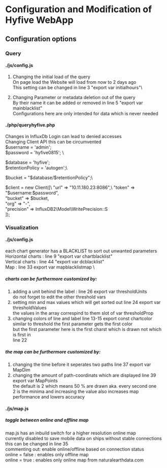 # Configuration and Modification of Hyfive WebApp

## Configuration options

### Query 

#### ./js/config.js
1. Changing the initial load of the query \
On page load the Website will load from now to 2 days ago \
This setting can be changed in line 3 "export var  initialhours"\

2. Changing Parameter or metadata deletion out of the query \
By their name it can be added or removed in line 5 "export var mainblacklist" \
Configurations here are only intended for data which is never needed 

#### ./php/queryhyfive.php
Changes in InfluxDb Login can lead to denied accesses \
Changing Client API this can be circumvented \
$username = 'admin'; \
$password = 'hyfive0815'; \

$database = 'hyfive'; \
$retentionPolicy = 'autogen';\

$bucket = "$database/$retentionPolicy";\

$client = new Client([\
    "url" => "10.11.180.23:8086",\
    "token" => "$username:$password",\
    "bucket" => $bucket,\
    "org" => "-",\
    "precision" => InfluxDB2\Model\WritePrecision::S\
]);

### Visualization

#### ./js/config.js

each chart generator has a BLACKLIST to sort out unwanted parameters \
Horizontal charts : line 9 "export var chartblacklist"\
Vertical charts : line 44 "export var dcblacklist" \
Map : line 33 export var mapblacklistmap \

##### charts can be furthermore customized by:
1. adding a unit behind the label : 
line 26 export var thresholdUnits \
do not forget to edit the other threshold vars
2. setting min and max values which will get sorted out 
line 24 export var thresholdValues \
the values in the array correspind to them slot of var thresholdProp 
3. changing colors of line and label 
line 13-15 export const chartcolor \
similar to threshold the first parameter gets the first color \
but the first parameter here is the first charst which is drawn not which is first in \
line 22 

##### the map can be furthermore customized by: 
1.  changing the time before it seperates two paths 
line 37 export var MapDim 
2. changing the amount of path-coordinats which are displayed 
line 39 export var MapPoints \
the default is 2 which means 50 % are drawn aka. every second one \
2 is the minima and increasing the value also increases map performance and lowers accuracy 

#### ./js/map.js

##### toggle between online and offline map 
map.js has an inbuild switch for a higher resolution online map \
currently disabled to save mobile data on ships without stable connections \
this can be changed in line 35 \
commenting out: enable online/offline based on connection status \
online = false : enables only offline map \
online = true : enables only online map from naturalearthdata.com 



 

